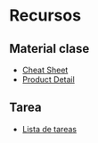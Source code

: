 # Recursos

## Material clase
- [Cheat Sheet](https://github.com/RaulNovelo/curso-vuejs-adc/blob/master/resources/mod1/Vue-Essentials-Cheat-Sheet.pdf)
- [Product Detail](https://github.com/RaulNovelo/curso-vuejs-adc/blob/master/resources/mod1/clase/ProductDetail.zip)

## Tarea
- [Lista de tareas](https://github.com/ascodecodigo/TodoList/releases/tag/v1.0.0)
